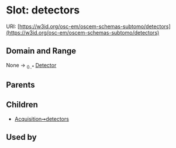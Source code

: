 
# Slot: detectors



URI: [https://w3id.org/osc-em/oscem-schemas-subtomo/detectors](https://w3id.org/osc-em/oscem-schemas-subtomo/detectors)


## Domain and Range

None &#8594;  <sub>0..\*</sub> [Detector](Detector.md)

## Parents


## Children

 *  [Acquisition➞detectors](Acquisition_detectors.md)

## Used by

